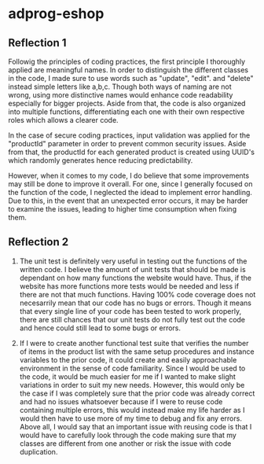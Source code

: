 # adprog-eshop

## Reflection 1
Followig the principles of coding practices, the first principle I thoroughly applied are meaningful names. In order to distinguish the different classes in the code, I made sure to use words such as "update", "edit". and "delete" instead simple letters like a,b,c. Though both ways of naming are not wrong, using more distinctive names would enhance code readability especially for bigger projects. Aside from that, the code is also organized into multiple functions, differentiating each one with their own respective roles which allows a clearer code. 

In the case of secure coding practices, input validation was applied for the "productId" parameter in order to prevent common security issues. Aside from that, the productId for each generated product is created using UUID's which randomly generates hence reducing predictability. 

However, when it comes to my code, I do believe that some improvements may still be done to improve it overall. For one, since I generally focused on the function of the code, I neglected the idead to implement error handling. Due to this, in the event that an unexpected error occurs, it may be harder to examine the issues, leading to higher time consumption when fixing them. 

## Reflection 2
1. The unit test is definitely very useful in testing out the functions of the written code. I believe the amount of unit tests that should be made is dependant on how many functions the website would have. Thus, if the website has more functions more tests would be needed and less if there are not that much functions. Having 100% code coverage does not necesarrily mean that our code has no bugs or errors. Though it means that every single line of your code has been tested to work properly, there are still chances that our unit tests do not fully test out the code and hence could still lead to some bugs or errors.

2. If I were to create another functional test suite that verifies the number of items in the product list with the same setup procedures and instance variables to the prior code, it could create and easily approachable environment in the sense of code familiarity. Since I would be used to the code, it would be much easier for me if I wanted to make slight variations in order to suit my new needs. However, this would only be the case if I was completely sure that the prior code was already correct and had no issues whatsoever because if I were to reuse code containing multiple errors, this would instead make my life harder as I would then have to use more of my time to debug and fix any errors. Above all, I would say that an important issue with reusing code is that I would have to carefully look through the code making sure that my classes are different from one another or risk the issue with code duplication.
